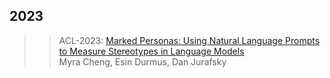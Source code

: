 
## 2023  

>> ACL-2023: [Marked Personas: Using Natural Language Prompts to Measure Stereotypes in Language Models](./paper/2023.acl-long.84.pdf)  
>> Myra Cheng, Esin Durmus, Dan Jurafsky  
>> 

